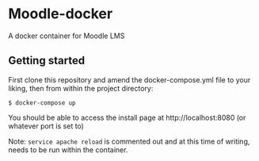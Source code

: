 # Moodle-docker

A docker container for Moodle LMS

## Getting started 

First clone this repository and amend the docker-compose.yml file to your liking, then from within the project directory:

```
$ docker-compose up
```

You should be able to access the install page at http://localhost:8080 (or whatever port is set to)

Note: `service apache reload` is commented out and at this time of writing, needs to be run within the container.